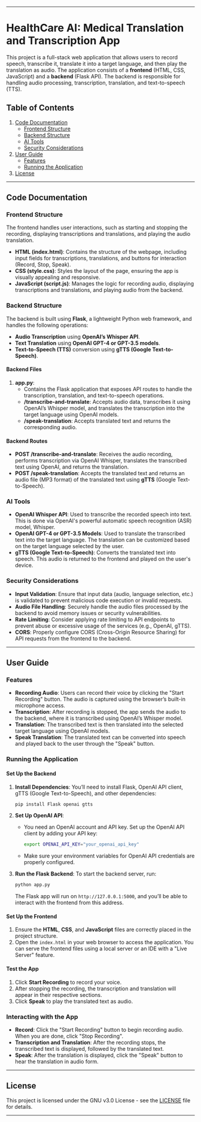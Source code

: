 
---

# **HealthCare AI: Medical Translation and Transcription App**

This project is a full-stack web application that allows users to record speech, transcribe it, translate it into a target language, and then play the translation as audio. The application consists of a **frontend** (HTML, CSS, JavaScript) and a **backend** (Flask API). The backend is responsible for handling audio processing, transcription, translation, and text-to-speech (TTS).

## **Table of Contents**
1. [Code Documentation](#code-documentation)
   - [Frontend Structure](#frontend-structure)
   - [Backend Structure](#backend-structure)
   - [AI Tools](#ai-tools)
   - [Security Considerations](#security-considerations)
2. [User Guide](#user-guide)
   - [Features](#features)
   - [Running the Application](#running-the-application)
3. [License](#license)

---

## **Code Documentation**

### **Frontend Structure**
The frontend handles user interactions, such as starting and stopping the recording, displaying transcriptions and translations, and playing the audio translation.

- **HTML (index.html)**: Contains the structure of the webpage, including input fields for transcriptions, translations, and buttons for interaction (Record, Stop, Speak).
- **CSS (style.css)**: Styles the layout of the page, ensuring the app is visually appealing and responsive.
- **JavaScript (script.js)**: Manages the logic for recording audio, displaying transcriptions and translations, and playing audio from the backend.

### **Backend Structure**
The backend is built using **Flask**, a lightweight Python web framework, and handles the following operations:

- **Audio Transcription** using **OpenAI’s Whisper API**.
- **Text Translation** using **OpenAI GPT-4 or GPT-3.5 models**.
- **Text-to-Speech (TTS)** conversion using **gTTS (Google Text-to-Speech)**.

#### **Backend Files**
1. **app.py**: 
   - Contains the Flask application that exposes API routes to handle the transcription, translation, and text-to-speech operations.
   - **/transcribe-and-translate**: Accepts audio data, transcribes it using OpenAI’s Whisper model, and translates the transcription into the target language using OpenAI models.
   - **/speak-translation**: Accepts translated text and returns the corresponding audio.

#### **Backend Routes**
- **POST /transcribe-and-translate**: Receives the audio recording, performs transcription via OpenAI Whisper, translates the transcribed text using OpenAI, and returns the translation.
- **POST /speak-translation**: Accepts the translated text and returns an audio file (MP3 format) of the translated text using **gTTS** (Google Text-to-Speech).

### **AI Tools**
- **OpenAI Whisper API**: Used to transcribe the recorded speech into text. This is done via OpenAI's powerful automatic speech recognition (ASR) model, Whisper.
- **OpenAI GPT-4 or GPT-3.5 Models**: Used to translate the transcribed text into the target language. The translation can be customized based on the target language selected by the user.
- **gTTS (Google Text-to-Speech)**: Converts the translated text into speech. This audio is returned to the frontend and played on the user's device.

### **Security Considerations**
- **Input Validation**: Ensure that input data (audio, language selection, etc.) is validated to prevent malicious code execution or invalid requests.
- **Audio File Handling**: Securely handle the audio files processed by the backend to avoid memory issues or security vulnerabilities.
- **Rate Limiting**: Consider applying rate limiting to API endpoints to prevent abuse or excessive usage of the services (e.g., OpenAI, gTTS).
- **CORS**: Properly configure CORS (Cross-Origin Resource Sharing) for API requests from the frontend to the backend.

---

## **User Guide**

### **Features**
- **Recording Audio**: Users can record their voice by clicking the "Start Recording" button. The audio is captured using the browser’s built-in microphone access.
- **Transcription**: After recording is stopped, the app sends the audio to the backend, where it is transcribed using OpenAI’s Whisper model.
- **Translation**: The transcribed text is then translated into the selected target language using OpenAI models.
- **Speak Translation**: The translated text can be converted into speech and played back to the user through the "Speak" button.

### **Running the Application**

#### **Set Up the Backend**
1. **Install Dependencies**:
   You’ll need to install Flask, OpenAI API client, gTTS (Google Text-to-Speech), and other dependencies:
   ```bash
   pip install Flask openai gtts
   ```

2. **Set Up OpenAI API**:
   - You need an OpenAI account and API key. Set up the OpenAI API client by adding your API key:
     ```bash
     export OPENAI_API_KEY="your_openai_api_key"
     ```
   - Make sure your environment variables for OpenAI API credentials are properly configured.

3. **Run the Flask Backend**:
   To start the backend server, run:
   ```bash
   python app.py
   ```
   The Flask app will run on `http://127.0.0.1:5000`, and you’ll be able to interact with the frontend from this address.

#### **Set Up the Frontend**
1. Ensure the **HTML**, **CSS**, and **JavaScript** files are correctly placed in the project structure.
2. Open the `index.html` in your web browser to access the application. You can serve the frontend files using a local server or an IDE with a "Live Server" feature.

#### **Test the App**
1. Click **Start Recording** to record your voice.
2. After stopping the recording, the transcription and translation will appear in their respective sections.
3. Click **Speak** to play the translated text as audio.

### **Interacting with the App**
- **Record**: Click the "Start Recording" button to begin recording audio. When you are done, click "Stop Recording".
- **Transcription and Translation**: After the recording stops, the transcribed text is displayed, followed by the translated text.
- **Speak**: After the translation is displayed, click the "Speak" button to hear the translation in audio form.

---

## **License**
This project is licensed under the GNU v3.0 License - see the [LICENSE](LICENSE) file for details.

---

